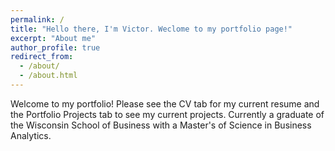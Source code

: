 ```yaml
---
permalink: /
title: "Hello there, I'm Victor. Weclome to my portfolio page!"
excerpt: "About me"
author_profile: true
redirect_from: 
  - /about/
  - /about.html
---
```


Welcome to my portfolio!
Please see the CV tab for my current resume and the Portfolio Projects tab to see my current projects.
Currently a graduate of the Wisconsin School of Business with a Master's of Science in Business Analytics.

